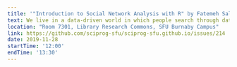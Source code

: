 ```yaml
---
title: '"Introduction to Social Network Analysis with R" by Fatemeh Salehian Kia'
text: We live in a data-driven world in which people search through data to find insights to inform their decisions. The skill is helpful not only for data scientists but for almost everyone. In this workshop, you will learn how to communicate with relational databases through SQL. You will learn -- and practice with hands-on exercises -- how to manipulate data and build queries that communicate with more than one table.
location: "Room 7301, Library Research Commons, SFU Burnaby Campus"
link: https://github.com/sciprog-sfu/sciprog-sfu.github.io/issues/214
date: 2019-11-28
startTime: '12:00'
endTime: '13:30'
---
```

